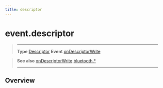```yaml
---
title: descriptor
---
```

# event.descriptor

> --------------------- ------------------------------------------------------------------------------------------
> __Type__              [Descriptor](/plugin/bluetooth/type/Descriptor/)
> __Event__             [onDescriptorWrite](/plugin/bluetooth/type/Gatt/event/onDescriptorWrite/)


> __See also__          [onDescriptorWrite](/plugin/bluetooth/type/Gatt/event/onDescriptorWrite/)
>						[bluetooth.*](/plugin/bluetooth/)
> --------------------- ------------------------------------------------------------------------------------------

## Overview
